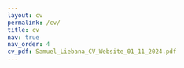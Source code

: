 ```yaml
---
layout: cv
permalink: /cv/
title: cv
nav: true
nav_order: 4
cv_pdf: Samuel_Liebana_CV_Website_01_11_2024.pdf
---
```


